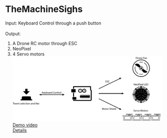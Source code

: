 # TheMachineSighs
Input: Keyboard Control through a push button <br><br>
Output: <br>
1. A Drone RC motor through ESC<br>
2. NeoPixel<br>
3. 4 Servo motors<br>
![img](sighmachine.png)
[Demo video](https://vimeo.com/351881662)<br>
[Details](https://youjin.io/Sigh)
